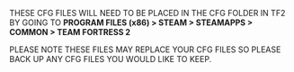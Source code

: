 THESE CFG FILES WILL NEED TO BE PLACED IN THE CFG FOLDER IN TF2 BY GOING TO **PROGRAM FILES (x86) > STEAM > STEAMAPPS > COMMON > TEAM FORTRESS 2**

PLEASE NOTE THESE FILES MAY REPLACE YOUR CFG FILES SO PLEASE BACK UP ANY CFG FILES YOU WOULD LIKE TO KEEP.
